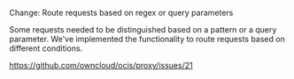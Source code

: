 Change: Route requests based on regex or query parameters

Some requests needed to be distinguished based on a pattern or a query parameter.
We've implemented the functionality to route requests based on different conditions.

https://github.com/owncloud/ocis/proxy/issues/21
